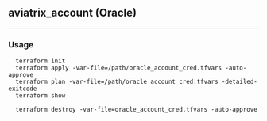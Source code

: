 ## aviatrix_account (Oracle)

---

### Usage
```
  terraform init
  terraform apply -var-file=/path/oracle_account_cred.tfvars -auto-approve
  terraform plan -var-file=/path/oracle_account_cred.tfvars -detailed-exitcode
  terraform show

  terraform destroy -var-file=oracle_account_cred.tfvars -auto-approve
```
